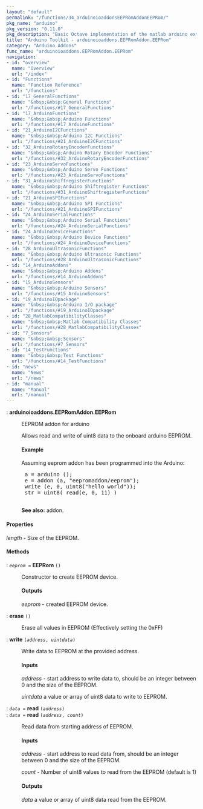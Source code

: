 ```yaml
---
layout: "default"
permalink: "/functions/34_arduinoioaddonsEEPRomAddonEEPRom/"
pkg_name: "arduino"
pkg_version: "0.11.0"
pkg_description: "Basic Octave implementation of the matlab arduino extension,  allowing communication to a programmed arduino board to control its  hardware."
title: "Arduino Toolkit - arduinoioaddons.EEPRomAddon.EEPRom"
category: "Arduino Addons"
func_name: "arduinoioaddons.EEPRomAddon.EEPRom"
navigation:
- id: "overview"
  name: "Overview"
  url: "/index"
- id: "Functions"
  name: "Function Reference"
  url: "/functions"
- id: "17_GeneralFunctions"
  name: "&nbsp;&nbsp;General Functions"
  url: "/functions/#17_GeneralFunctions"
- id: "17_ArduinoFunctions"
  name: "&nbsp;&nbsp;Arduino Functions"
  url: "/functions/#17_ArduinoFunctions"
- id: "21_ArduinoI2CFunctions"
  name: "&nbsp;&nbsp;Arduino I2C Functions"
  url: "/functions/#21_ArduinoI2CFunctions"
- id: "32_ArduinoRotaryEncoderFunctions"
  name: "&nbsp;&nbsp;Arduino Rotary Encoder Functions"
  url: "/functions/#32_ArduinoRotaryEncoderFunctions"
- id: "23_ArduinoServoFunctions"
  name: "&nbsp;&nbsp;Arduino Servo Functions"
  url: "/functions/#23_ArduinoServoFunctions"
- id: "31_ArduinoShiftregisterFunctions"
  name: "&nbsp;&nbsp;Arduino Shiftregister Functions"
  url: "/functions/#31_ArduinoShiftregisterFunctions"
- id: "21_ArduinoSPIFunctions"
  name: "&nbsp;&nbsp;Arduino SPI Functions"
  url: "/functions/#21_ArduinoSPIFunctions"
- id: "24_ArduinoSerialFunctions"
  name: "&nbsp;&nbsp;Arduino Serial Functions"
  url: "/functions/#24_ArduinoSerialFunctions"
- id: "24_ArduinoDeviceFunctions"
  name: "&nbsp;&nbsp;Arduino Device Functions"
  url: "/functions/#24_ArduinoDeviceFunctions"
- id: "28_ArduinoUltrasonicFunctions"
  name: "&nbsp;&nbsp;Arduino Ultrasonic Functions"
  url: "/functions/#28_ArduinoUltrasonicFunctions"
- id: "14_ArduinoAddons"
  name: "&nbsp;&nbsp;Arduino Addons"
  url: "/functions/#14_ArduinoAddons"
- id: "15_ArduinoSensors"
  name: "&nbsp;&nbsp;Arduino Sensors"
  url: "/functions/#15_ArduinoSensors"
- id: "19_ArduinoIOpackage"
  name: "&nbsp;&nbsp;Arduino I/O package"
  url: "/functions/#19_ArduinoIOpackage"
- id: "28_MatlabCompatibilityClasses"
  name: "&nbsp;&nbsp;Matlab Compatibility Classes"
  url: "/functions/#28_MatlabCompatibilityClasses"
- id: "7_Sensors"
  name: "&nbsp;&nbsp;Sensors"
  url: "/functions/#7_Sensors"
- id: "14_TestFunctions"
  name: "&nbsp;&nbsp;Test Functions"
  url: "/functions/#14_TestFunctions"
- id: "news"
  name: "News"
  url: "/news"
- id: "manual"
  name: "Manual"
  url: "/manual"
---
```

<dl class="first-deftypefn">
<dt class="deftypefn" id="index-arduinoioaddons_002eEEPRomAddon_002eEEPRom"><span class="category-def">: </span><span><strong class="def-name">arduinoioaddons.EEPRomAddon.EEPRom</strong><a class="copiable-link" href='#index-arduinoioaddons_002eEEPRomAddon_002eEEPRom'></a></span></dt>
<dd><p>EEPROM addon for arduino
</p>
<p>Allows read and write of uint8 data to the onboard arduino EEPROM.
</p>
<h4 class="subsubheading" id="Example">Example</h4>
<p>Assuming eeprom addon has been programmed into the Arduino:
 </p><div class="example">
<pre class="example-preformatted"> a = arduino ();
 e = addon (a, &quot;eepromaddon/eeprom&quot;);
 write (e, 0, uint8(&quot;hello world&quot;));
 str = uint8( read(e, 0, 11) )
 </pre></div>


<p><strong class="strong">See also:</strong> addon.
 </p></dd></dl>

<h4 class="subsubheading" id="Properties">Properties</h4>
<p><var class="var">length</var> - Size of the EEPROM.
</p>
<h4 class="subheading" id="Methods">Methods</h4>
<dl class="first-deftypefn">
<dt class="deftypefn" id="index-EEPRom"><span class="category-def">: </span><span><code class="def-type"><var class="var">eeprom</var> =</code> <strong class="def-name">EEPRom</strong> <code class="def-code-arguments">()</code><a class="copiable-link" href='#index-EEPRom'></a></span></dt>
<dd><p>Constructor to create EEPROM device.
 </p><h4 class="subsubheading" id="Outputs">Outputs</h4>
<p><var class="var">eeprom</var> - created EEPROM device.
 </p></dd></dl>

<dl class="first-deftypefn">
<dt class="deftypefn" id="index-erase"><span class="category-def">: </span><span><strong class="def-name">erase</strong> <code class="def-code-arguments">()</code><a class="copiable-link" href='#index-erase'></a></span></dt>
<dd><p>Erase all values in EEPROM (Effectively setting the 0xFF)
 </p></dd></dl>

<dl class="first-deftypefn">
<dt class="deftypefn" id="index-write"><span class="category-def">: </span><span><strong class="def-name">write</strong> <code class="def-code-arguments">(<var class="var">address</var>, <var class="var">uintdata</var>)</code><a class="copiable-link" href='#index-write'></a></span></dt>
<dd><p>Write data to EEPROM at the provided address.
 </p><h4 class="subsubheading" id="Inputs">Inputs</h4>
<p><var class="var">address</var> - start address to write data to, should be an
 integer between 0 and the size of the EEPROM.
</p>
<p><var class="var">uintdata</var> a value or array of uint8 data to write to EEPROM.
 </p></dd></dl>

<dl class="first-deftypefn">
<dt class="deftypefn" id="index-read"><span class="category-def">: </span><span><code class="def-type"><var class="var">data</var> =</code> <strong class="def-name">read</strong> <code class="def-code-arguments">(<var class="var">address</var>)</code><a class="copiable-link" href='#index-read'></a></span></dt>
<dt class="deftypefnx def-cmd-deftypefn" id="index-read-1"><span class="category-def">: </span><span><code class="def-type"><var class="var">data</var> =</code> <strong class="def-name">read</strong> <code class="def-code-arguments">(<var class="var">address</var>, <var class="var">count</var>)</code><a class="copiable-link" href='#index-read-1'></a></span></dt>
<dd><p>Read data from starting address of EEPROM.
 </p><h4 class="subsubheading" id="Inputs-1">Inputs</h4>
<p><var class="var">address</var> - start address to read data from, should be an
 integer between 0 and the size of the EEPROM.
</p>
<p><var class="var">count</var> - Number of uint8 values to read from the EEPROM (default is 1)
</p>
<h4 class="subsubheading" id="Outputs-1">Outputs</h4>
<p><var class="var">data</var> a value or array of uint8 data read from the EEPROM.
 </p></dd></dl>